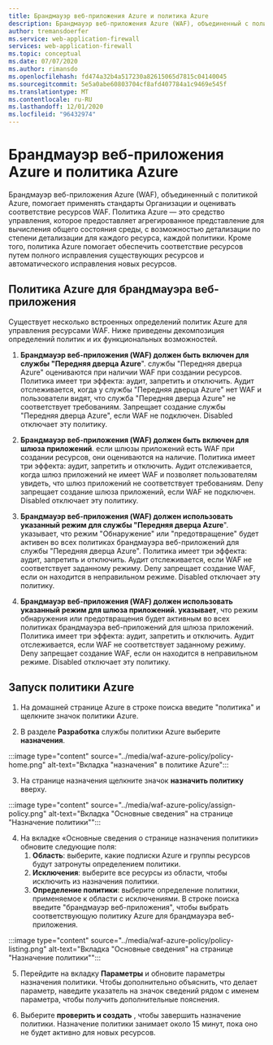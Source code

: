 ```yaml
---
title: Брандмауэр веб-приложения Azure и политика Azure
description: Брандмауэр веб-приложения Azure (WAF), объединенный с политикой Azure, позволяет применять стандарты Организации и оценивать масштабы соответствия для ресурсов WAF.
author: tremansdoerfer
ms.service: web-application-firewall
services: web-application-firewall
ms.topic: conceptual
ms.date: 07/07/2020
ms.author: rimansdo
ms.openlocfilehash: fd474a32b4a517230a82615065d7815c04140045
ms.sourcegitcommit: 5e5a0abe60803704cf8afd407784a1c9469e545f
ms.translationtype: MT
ms.contentlocale: ru-RU
ms.lasthandoff: 12/01/2020
ms.locfileid: "96432974"
---
```

# <a name="azure-web-application-firewall-and-azure-policy"></a>Брандмауэр веб-приложения Azure и политика Azure

Брандмауэр веб-приложения Azure (WAF), объединенный с политикой Azure, помогает применять стандарты Организации и оценивать соответствие ресурсов WAF. Политика Azure — это средство управления, которое предоставляет агрегированное представление для вычисления общего состояния среды, с возможностью детализации по степени детализации для каждого ресурса, каждой политики. Кроме того, политика Azure помогает обеспечить соответствие ресурсов путем полного исправления существующих ресурсов и автоматического исправления новых ресурсов.

## <a name="azure-policy-for-web-application-firewall"></a>Политика Azure для брандмауэра веб-приложения

Существует несколько встроенных определений политик Azure для управления ресурсами WAF. Ниже приведены декомпозиция определений политик и их функциональных возможностей.

1. **Брандмауэр веб-приложения (WAF) должен быть включен для службы "Передняя дверца Azure**". службы "Передняя дверца Azure" оцениваются при наличии WAF при создании ресурсов. Политика имеет три эффекта: аудит, запретить и отключить. Аудит отслеживается, когда у службы "Передняя дверца Azure" нет WAF и пользователи видят, что служба "Передняя дверца Azure" не соответствует требованиям. Запрещает создание службы "Передняя дверца Azure", если WAF не подключен. Disabled отключает эту политику.

2. **Брандмауэр веб-приложения (WAF) должен быть включен для шлюза приложений**. если шлюзы приложений есть WAF при создании ресурсов, они оцениваются на наличие. Политика имеет три эффекта: аудит, запретить и отключить. Аудит отслеживается, когда шлюз приложений не имеет WAF и позволяет пользователям увидеть, что шлюз приложений не соответствует требованиям. Deny запрещает создание шлюза приложений, если WAF не подключен. Disabled отключает эту политику.

3. **Брандмауэр веб-приложения (WAF) должен использовать указанный режим для службы "Передняя дверца Azure**". указывает, что режим "Обнаружение" или "предотвращение" будет активен во всех политиках брандмауэра веб-приложений для службы "Передняя дверца Azure". Политика имеет три эффекта: аудит, запретить и отключить. Аудит отслеживается, если WAF не соответствует заданному режиму. Deny запрещает создание WAF, если он находится в неправильном режиме. Disabled отключает эту политику.

4. **Брандмауэр веб-приложения (WAF) должен использовать указанный режим для шлюза приложений. указывает**, что режим обнаружения или предотвращения будет активным во всех политиках брандмауэра веб-приложений для шлюза приложений. Политика имеет три эффекта: аудит, запретить и отключить. Аудит отслеживается, если WAF не соответствует заданному режиму. Deny запрещает создание WAF, если он находится в неправильном режиме. Disabled отключает эту политику.

## <a name="launch-an-azure-policy"></a>Запуск политики Azure

1.  На домашней странице Azure в строке поиска введите "политика" и щелкните значок политики Azure.

2.  В разделе **Разработка** службы политики Azure выберите **назначения**.

:::image type="content" source="../media/waf-azure-policy/policy-home.png" alt-text="Вкладка &quot;назначения&quot; в политике Azure":::

3.  На странице назначения щелкните значок **назначить политику** вверху.

:::image type="content" source="../media/waf-azure-policy/assign-policy.png" alt-text="Вкладка &quot;Основные сведения&quot; на странице &quot;Назначение политики&quot;":::

4.  На вкладке «Основные сведения о странице назначения политики» обновите следующие поля:
    1.  **Область**: выберите, какие подписки Azure и группы ресурсов будут затронуты определением политики.
    2.  **Исключения**: выберите все ресурсы из области, чтобы исключить из назначения политики.
    3.  **Определение политики**: выберите определение политики, применяемое к области с исключениями. В строке поиска введите "брандмауэр веб-приложения", чтобы выбрать соответствующую политику Azure для брандмауэра веб-приложения.

:::image type="content" source="../media/waf-azure-policy/policy-listing.png" alt-text="Вкладка &quot;Основные сведения&quot; на странице &quot;Назначение политики&quot;":::

5.  Перейдите на вкладку **Параметры** и обновите параметры назначения политики. Чтобы дополнительно объяснить, что делает параметр, наведите указатель на значок сведений рядом с именем параметра, чтобы получить дополнительные пояснения.

6.  Выберите **проверить и создать** , чтобы завершить назначение политики. Назначение политики занимает около 15 минут, пока оно не будет активно для новых ресурсов.
